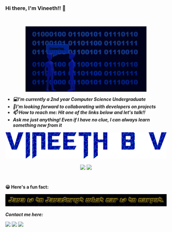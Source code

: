 ### Hi there, I'm Vineeth!! 👋

<br>

<p align = "center">
  <img src = "Main-BG.png" width = "75%" align = "center">
</p>

<!--
**vinsdragonis/vinsdragonis** is a ✨ _special_ ✨ repository because its `README.md` (this file) appears on your GitHub profile.

Here are some ideas to get you started:

- 🔭 I’m currently working on ...
- 🌱 I’m currently learning ...
- 👯 I’m looking to collaborate on ...
- 🤔 I’m looking for help with ...
- 💬 Ask me about ...
- 📫 How to reach me: ...
- 😄 Pronouns: ...
- ⚡ Fun fact: ...
-->

- ***💻I'm currently a *2nd year* Computer Science Undergraduate***
- ***🤝I'm looking forward to collaborating with developers on projects***
- ***📫 How to reach me: Hit one of the links below and let's talk!!***
- ***Ask me just anything! Even if I have no clue, I can always learn something new from it***

<p align = "center">
  <img src = "logo4.png" align = "center">
  <br><br>
  <img src = "https://github-readme-stats.vercel.app/api?username=vinsdragonis&count_private=true&theme=algolia&show_icons=true&line_height=20" align = "center">
  <img src = "https://github-readme-stats.vercel.app/api/top-langs/?username=vinsdragonis&count_private=true&theme=algolia&count=6&height=20&langs_count=10&layout=compact" align = "center">
</p>

<br>

**😀 Here's a fun fact:**
<p align = "center">
  <img src = "Quote-1.png">
</p>

***Contact me here:***

[<img src="https://image.flaticon.com/icons/png/512/174/174857.png" width="22px">](https://www.linkedin.com/in/vineeth-b-416205163/)
[<img src="https://www.freepnglogos.com/uploads/gmail-email-logo-png-16.png" width="22px">](mailto:zrexteam128@gmail.com)
[<img src="https://www.freepnglogos.com/uploads/gmail-email-logo-png-16.png" width="22px">](mailto:vineethbv.cs19@bmsce.ac.in)
